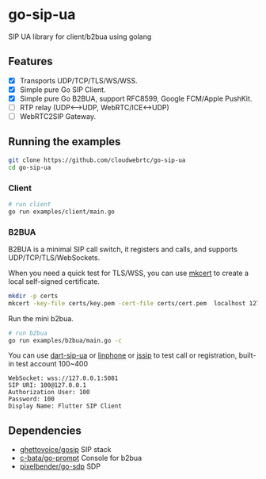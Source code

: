 # go-sip-ua

SIP UA library for client/b2bua using golang

## Features

- [x] Transports UDP/TCP/TLS/WS/WSS.
- [x] Simple pure Go SIP Client.
- [x] Simple pure Go B2BUA, support RFC8599, Google FCM/Apple PushKit.
- [ ] RTP relay (UDP<-->UDP, WebRTC/ICE<->UDP)
- [ ] WebRTC2SIP Gateway.

## Running the examples

```bash
git clone https://github.com/cloudwebrtc/go-sip-ua
cd go-sip-ua
```

### Client

```bash
# run client
go run examples/client/main.go
```

### B2BUA

B2BUA is a minimal SIP call switch, it registers and calls, and supports UDP/TCP/TLS/WebSockets.

When you need a quick test for TLS/WSS, you can use [mkcert](https://github.com/FiloSottile/mkcert) to create a local self-signed certificate.

```bash
mkdir -p certs
mkcert -key-file certs/key.pem -cert-file certs/cert.pem  localhost 127.0.0.1 ::1 example.com
```

Run the mini b2bua.

```bash
# run b2bua
go run examples/b2bua/main.go -c
```

You can use [dart-sip-ua](https://github.com/flutter-webrtc/dart-sip-ua) or [linphone](https://www.linphone.org/) or [jssip](https://tryit.jssip.net/) to test call or registration, built-in test account 100~400

```
WebSocket: wss://127.0.0.1:5081
SIP URI: 100@127.0.0.1
Authorization User: 100
Password: 100
Display Name: Flutter SIP Client
```

## Dependencies

- [ghettovoice/gosip](https://github.com/ghettovoice/gosip) SIP stack
- [c-bata/go-prompt](https://github.com/c-bata/go-prompt) Console for b2bua
- [pixelbender/go-sdp](https://github.com/pixelbender/go-sdp) SDP
